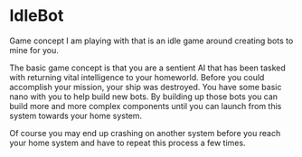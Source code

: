 # IdleBot

Game concept I am playing with that is an idle game around creating bots to mine for you.

The basic game concept is that you are a sentient AI that has been tasked with returning vital intelligence to your homeworld.  Before you could accomplish your mission, your ship was destroyed.  You have some basic nano with you to help build new bots.  By building up those bots you can build more and more complex components until you can launch from this system towards your home system.

Of course you may end up crashing on another system before you reach your home system and have to repeat this process a few times.

